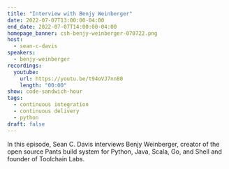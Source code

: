 ```yaml
---
title: "Interview with Benjy Weinberger"
date: 2022-07-07T13:00:00-04:00
end_date: 2022-07-07T14:00:00-04:00
homepage_banner: csh-benjy-weinberger-070722.png
host:
  - sean-c-davis
speakers:
  - benjy-weinberger
recordings:
  youtube:
    url: https://youtu.be/t94oVJ7nn80
    length: "00:00"
show: code-sandwich-hour
tags:
  - continuous integration
  - continuous delivery
  - python
draft: false
---
```


In this episode, Sean C. Davis interviews Benjy Weinberger, creator of the open source Pants build system for Python, Java, Scala, Go, and Shell and founder of Toolchain Labs.
